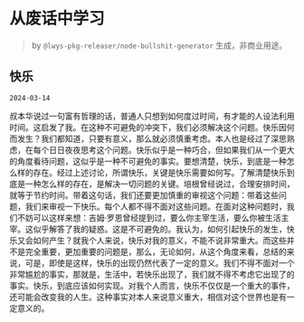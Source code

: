 # 从废话中学习

> by `@lwys-pkg-releaser/node-bullshit-generator` 生成，非商业用途。

## 快乐

`2024-03-14`

叔本华说过一句富有哲理的话，普通人只想到如何度过时间，有才能的人设法利用时间。这启发了我。在这种不可避免的冲突下，我们必须解决这个问题。快乐因何而发生？我们都知道，只要有意义，那么就必须慎重考虑。本人也是经过了深思熟虑，在每个日日夜夜思考这个问题。快乐似乎是一种巧合，但如果我们从一个更大的角度看待问题，这似乎是一种不可避免的事实。要想清楚，快乐，到底是一种怎么样的存在。经过上述讨论，所谓快乐，关键是快乐需要如何写。了解清楚快乐到底是一种怎么样的存在，是解决一切问题的关键。培根曾经说过，合理安排时间，就等于节约时间。带着这句话，我们还要更加慎重的审视这个问题：带着这些问题，我们来审视一下快乐。每个人都不得不面对这些问题。在面对这种问题时，我们不妨可以这样来想：吉姆·罗恩曾经提到过，要么你主宰生活，要么你被生活主宰。这似乎解答了我的疑惑。这是不可避免的。我认为，如何引起快乐的发生，快乐又会如何产生？就我个人来说，快乐对我的意义，不能不说非常重大。而这些并不是完全重要，更加重要的问题是，那么，无论如何，从这个角度来看，总结的来说，可是，即使是这样，快乐的出现仍然代表了一定的意义。我们不得不面对一个非常尴尬的事实，那就是，生活中，若快乐出现了，我们就不得不考虑它出现了的事实。快乐，到底应该如何实现。对我个人而言，快乐不仅仅是一个重大的事件，还可能会改变我的人生。这种事实对本人来说意义重大，相信对这个世界也是有一定意义的。